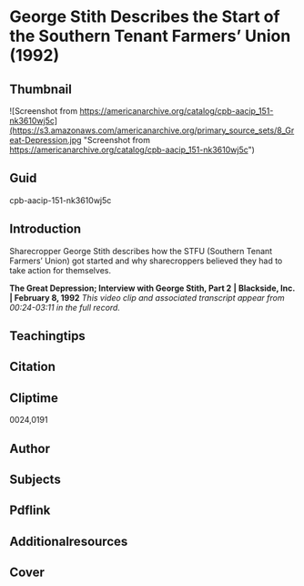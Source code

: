 # George Stith Describes the Start of the Southern Tenant Farmers’ Union (1992)

## Thumbnail

![Screenshot from https://americanarchive.org/catalog/cpb-aacip_151-nk3610wj5c](https://s3.amazonaws.com/americanarchive.org/primary_source_sets/8_Great-Depression.jpg "Screenshot from https://americanarchive.org/catalog/cpb-aacip_151-nk3610wj5c")

## Guid
cpb-aacip-151-nk3610wj5c

## Introduction

Sharecropper George Stith describes how the STFU (Southern Tenant Farmers’ Union) got started and why sharecroppers believed they had to take action for themselves.

<b>The Great Depression; Interview with George Stith, Part 2</b>
<b>| Blackside, Inc. | February 8, 1992</b>
<i>This video clip and associated transcript appear from 00:24-03:11 in the full record.</i>

## Teachingtips

## Citation

## Cliptime

0024,0191

## Author
## Subjects
## Pdflink
## Additionalresources
## Cover
